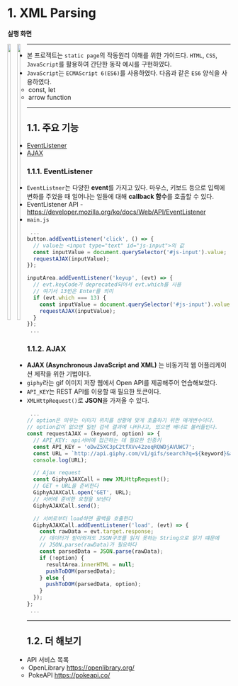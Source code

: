 # 1. XML Parsing

**실행 화면**

<div style="float:left">
<img width="40%" src="https://user-images.githubusercontent.com/11497589/48119905-e8f20a80-e2b3-11e8-90ea-4b3b66936fbf.JPG">
<img width="40%" src="https://user-images.githubusercontent.com/11497589/48119906-e8f20a80-e2b3-11e8-9f4a-9031a212dbef.JPG">
</div>

--------------

- 본 프로젝트는  `static page`의 작동원리 이해를 위한 가이드다. `HTML`, `CSS`, `JavaScript`를 활용하여 간단한 동작 예시를 구현하였다.
- `JavaScript`는 `ECMAScript 6(ES6)`를 사용하였다. 다음과 같은 `ES6` 양식을 사용하였다.
  * const, let
  * arrow function 

--------------
## 1.1. 주요 기능

- [EventListener](#1.1.1._EventListener)
- [AJAX](#1.1.2._AJAX)

### 1.1.1. EventListener
- `EventListner`는 다양한 **event**를 가지고 있다. 마우스, 키보드 등으로 입력에 변화를 주었을 때 일어나는 일들에 대해 **callback 함수**를 호출할 수 있다.
- EventListener API - <https://developer.mozilla.org/ko/docs/Web/API/EventListener>
- `main.js`
```javascript
 ...
button.addEventListener('click', () => {
  // value는 <input type="text" id="js-input">의 값
  const inputValue = document.querySelector('#js-input').value;
  requestAJAX(inputValue);
});

inputArea.addEventListener('keyup', (evt) => {
  // evt.keyCode가 deprecated되어서 evt.which를 사용
  // 여기서 13번은 Enter를 의미
  if (evt.which === 13) {
    const inputValue = document.querySelector('#js-input').value;
    requestAJAX(inputValue);
  }
});
 ...
```
### 1.1.2. AJAX
- **AJAX (Asynchronous JavaScript and XML)** 는 비동기적 웹 어플리케이션 제작을 위한 기법이다. 
- `giphy`라는 gif 이미지 저장 웹에서 Open API를 제공해주어 연습해보았다.
- `API_KEY`는 REST API를 이용할 때 필요한 토큰이다.
- `XMLHttpRequest()`로 **JSON**을 가져올 수 있다.
```javascript
 ...
// option은 띄우는 이미지 위치를 상황에 맞게 호출하기 위한 매개변수이다.
// option값이 없으면 일반 검색 결과에 나타나고, 있으면 배너로 불러들인다.
const requestAJAX = (keyword, option) => {
  // API_KEY: api서버에 접근하는 데 필요한 인증키
  const API_KEY = 'oDwZ5XC3pC2tfXVv42zoqRQWDjAVUWC7';
  const URL = `http://api.giphy.com/v1/gifs/search?q=${keyword}&api_key=${API_KEY}`;
  console.log(URL);

  // Ajax request
  const GiphyAJAXCall = new XMLHttpRequest();
  // GET + URL을 준비한다
  GiphyAJAXCall.open('GET', URL);
  // 서버에 준비한 요청을 보낸다
  GiphyAJAXCall.send();

  // 서버로부터 load하면 콜백을 호출한다
  GiphyAJAXCall.addEventListener('load', (evt) => {
    const rawData = evt.target.response;
    // 데이터가 받아와져도 JSON구조를 읽지 못하는 String으로 읽기 떄문에
    // JSON.parse(rawData)가 필요하다
    const parsedData = JSON.parse(rawData);
    if (!option) {
      resultArea.innerHTML = null;
      pushToDOM(parsedData);
    } else {
      pushToDOM(parsedData, option);
    }
  });
};
 ...
```
--------------
## 1.2. 더 해보기

- API 서비스 목록
  - OpenLibrary <https://openlibrary.org/>
  - PokeAPI <https://pokeapi.co/>
